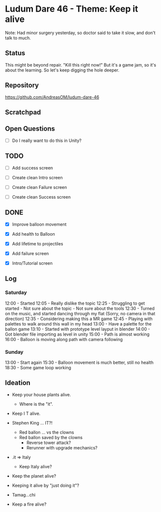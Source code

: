 # Ludum Dare 46 - Theme: Keep it alive

Note:
Had minor surgery yesterday,
so doctor said to take it slow,
and don't talk to much.

## Status
This might be beyond repair.
"Kill this right now!"
But it's a game jam, so it's about the learning.
So let's keep digging the hole deeper.


## Repository
https://github.com/AndreasOM/ludum-dare-46

## Scratchpad

## Open Questions
- [ ] Do I really want to do this in Unity?

## TODO
- [ ] Add success screen

- [ ] Create clean Intro screen
- [ ] Create clean Failure screen
- [ ] Create clean Success screen

## DONE
- [x] Improve balloon movement
- [x] Add health to Balloon
- [x] Add lifetime to projectiles
- [x] Add failure screen
- [x] Intro/Tutorial screen


## Log

### Saturday

12:00 - Started
12:05 - Really dislike the topic
12:25 - Struggling to get started
		- Not sure about the topic
		- Not sure about the tools
12:30 - Turned on the music,
			and started dancing through my flat
			(Sorry, no camera in that direction)
12:35 - Considering making this a MR game
12:45 - Playing with palettes
			to walk around this wall in my head
13:00 - Have a palette for the ballon game
13:10 - Started with prototype level layput in blender
14:00 - Got blender file importing as level in unity
15:00 - Path is almost working
16:00 - Balloon is moving along path with camera following

### Sunday

13:00 - Start again
15:30 - Balloon movement is much better, still no health
18:30 - Some game loop working

## Ideation

- Keep your house plants alive.
	- Where is the "it".
- Keep I T alive.
- Stephen King ... IT?!
	- Red ballon ... vs the clowns
	- Red ballon saved by the clowns
		- Reverse tower attack?
		- Rerunner with upgrade mechanics?

- .it => Italy
	- Keep Italy alive?

- Keep the planet alive?
- Keeping it alive by "just doing it"?
- Tamag...chi
- Keep a fire alive?

